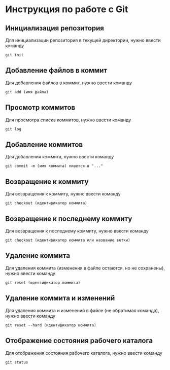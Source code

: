 # Инструкция по работе с Git

## Инициализация репозитория

Для инициализации репозитория в текущей директории, нужно ввести команду
```
git init
```
## Добавление файлов в коммит

Для добавления файлов в коммит, нужно ввести команду
```
git add (имя файла)
```
## Просмотр коммитов

Для просмотра списка коммитов, нужно ввести команду
```
git log
```
## Добавление коммитов

Для добавления коммита, нужно ввести команду
```
git commit -m (имя коммита) пишется в "..."
```
## Возвращение к коммиту

Для возвращения к коммиту, нужно ввести команду
```
git checkout (идентификатор коммита)
```
## Возвращение к последнему коммиту

Для возвращения к последнему коммиту, нужно ввести команду
```
git checkout (идентификатор коммита или название ветки)
```
## Удаление коммита

Для удаления коммита (изменения в файле остаются, но не сохранены), нужно ввести команду
```
git reset (идентификатор коммита)
```
## Удаление коммита и изменений

Для удаления коммита и изменений в файле (не обратимая команда), нужно ввести команду
```
git reset --hard (идентификатор коммита)
```
## Отображение состояния рабочего каталога

Для отображения состояния рабочего каталога, нужно ввести команду
```
git status
```